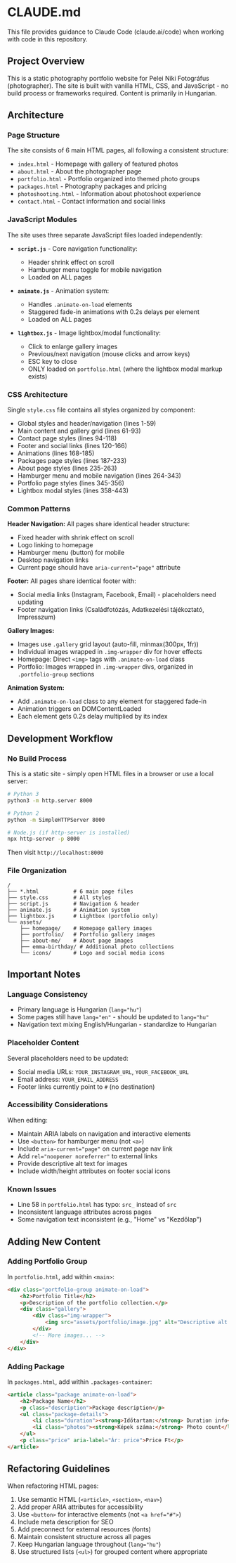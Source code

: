 # CLAUDE.md

This file provides guidance to Claude Code (claude.ai/code) when working with code in this repository.

## Project Overview

This is a static photography portfolio website for Pelei Niki Fotográfus (photographer). The site is built with vanilla HTML, CSS, and JavaScript - no build process or frameworks required. Content is primarily in Hungarian.

## Architecture

### Page Structure
The site consists of 6 main HTML pages, all following a consistent structure:
- `index.html` - Homepage with gallery of featured photos
- `about.html` - About the photographer page
- `portfolio.html` - Portfolio organized into themed photo groups
- `packages.html` - Photography packages and pricing
- `photoshooting.html` - Information about photoshoot experience
- `contact.html` - Contact information and social links

### JavaScript Modules
The site uses three separate JavaScript files loaded independently:

- **`script.js`** - Core navigation functionality:
  - Header shrink effect on scroll
  - Hamburger menu toggle for mobile navigation
  - Loaded on ALL pages

- **`animate.js`** - Animation system:
  - Handles `.animate-on-load` elements
  - Staggered fade-in animations with 0.2s delays per element
  - Loaded on ALL pages

- **`lightbox.js`** - Image lightbox/modal functionality:
  - Click to enlarge gallery images
  - Previous/next navigation (mouse clicks and arrow keys)
  - ESC key to close
  - ONLY loaded on `portfolio.html` (where the lightbox modal markup exists)

### CSS Architecture
Single `style.css` file contains all styles organized by component:
- Global styles and header/navigation (lines 1-59)
- Main content and gallery grid (lines 61-93)
- Contact page styles (lines 94-118)
- Footer and social links (lines 120-166)
- Animations (lines 168-185)
- Packages page styles (lines 187-233)
- About page styles (lines 235-263)
- Hamburger menu and mobile navigation (lines 264-343)
- Portfolio page styles (lines 345-356)
- Lightbox modal styles (lines 358-443)

### Common Patterns

**Header Navigation:**
All pages share identical header structure:
- Fixed header with shrink effect on scroll
- Logo linking to homepage
- Hamburger menu (button) for mobile
- Desktop navigation links
- Current page should have `aria-current="page"` attribute

**Footer:**
All pages share identical footer with:
- Social media links (Instagram, Facebook, Email) - placeholders need updating
- Footer navigation links (Családfotózás, Adatkezelési tájékoztató, Impresszum)

**Gallery Images:**
- Images use `.gallery` grid layout (auto-fill, minmax(300px, 1fr))
- Individual images wrapped in `.img-wrapper` div for hover effects
- Homepage: Direct `<img>` tags with `.animate-on-load` class
- Portfolio: Images wrapped in `.img-wrapper` divs, organized in `.portfolio-group` sections

**Animation System:**
- Add `.animate-on-load` class to any element for staggered fade-in
- Animation triggers on DOMContentLoaded
- Each element gets 0.2s delay multiplied by its index

## Development Workflow

### No Build Process
This is a static site - simply open HTML files in a browser or use a local server:
```bash
# Python 3
python3 -m http.server 8000

# Python 2
python -m SimpleHTTPServer 8000

# Node.js (if http-server is installed)
npx http-server -p 8000
```

Then visit `http://localhost:8000`

### File Organization
```
/
├── *.html           # 6 main page files
├── style.css        # All styles
├── script.js        # Navigation & header
├── animate.js       # Animation system
├── lightbox.js      # Lightbox (portfolio only)
└── assets/
    ├── homepage/    # Homepage gallery images
    ├── portfolio/   # Portfolio gallery images
    ├── about-me/    # About page images
    ├── emma-birthday/ # Additional photo collections
    └── icons/       # Logo and social media icons
```

## Important Notes

### Language Consistency
- Primary language is Hungarian (`lang="hu"`)
- Some pages still have `lang="en"` - should be updated to `lang="hu"`
- Navigation text mixing English/Hungarian - standardize to Hungarian

### Placeholder Content
Several placeholders need to be updated:
- Social media URLs: `YOUR_INSTAGRAM_URL`, `YOUR_FACEBOOK_URL`
- Email address: `YOUR_EMAIL_ADDRESS`
- Footer links currently point to `#` (no destination)

### Accessibility Considerations
When editing:
- Maintain ARIA labels on navigation and interactive elements
- Use `<button>` for hamburger menu (not `<a>`)
- Include `aria-current="page"` on current page nav link
- Add `rel="noopener noreferrer"` to external links
- Provide descriptive alt text for images
- Include width/height attributes on footer social icons

### Known Issues
- Line 58 in `portfolio.html` has typo: `src_` instead of `src`
- Inconsistent language attributes across pages
- Some navigation text inconsistent (e.g., "Home" vs "Kezdőlap")

## Adding New Content

### Adding Portfolio Group
In `portfolio.html`, add within `<main>`:
```html
<div class="portfolio-group animate-on-load">
    <h2>Portfolio Title</h2>
    <p>Description of the portfolio collection.</p>
    <div class="gallery">
        <div class="img-wrapper">
            <img src="assets/portfolio/image.jpg" alt="Descriptive alt text">
        </div>
        <!-- More images... -->
    </div>
</div>
```

### Adding Package
In `packages.html`, add within `.packages-container`:
```html
<article class="package animate-on-load">
    <h2>Package Name</h2>
    <p class="description">Package description</p>
    <ul class="package-details">
        <li class="duration"><strong>Időtartam:</strong> Duration info</li>
        <li class="photos"><strong>Képek száma:</strong> Photo count</li>
    </ul>
    <p class="price" aria-label="Ár: price">Price Ft</p>
</article>
```

## Refactoring Guidelines

When refactoring HTML pages:
1. Use semantic HTML (`<article>`, `<section>`, `<nav>`)
2. Add proper ARIA attributes for accessibility
3. Use `<button>` for interactive elements (not `<a href="#">`)
4. Include meta description for SEO
5. Add preconnect for external resources (fonts)
6. Maintain consistent structure across all pages
7. Keep Hungarian language throughout (`lang="hu"`)
8. Use structured lists (`<ul>`) for grouped content where appropriate